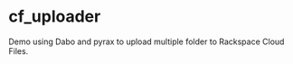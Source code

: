cf_uploader
===========

Demo using Dabo and pyrax to upload multiple folder to Rackspace Cloud Files.